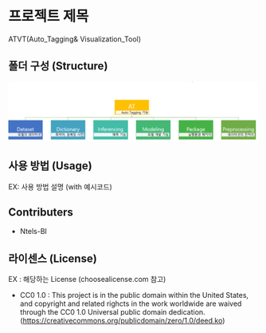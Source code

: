 # 프로젝트 제목
ATVT(Auto_Tagging& Visualization_Tool)


## 폴더 구성 (Structure)
![폴더구성 이미지](./ETC/img.png)

## 사용 방법 (Usage)
EX: 사용 방법 설명 (with 예시코드)


## Contributers
 * Ntels-BI

## 라이센스 (License)
EX : 해당하는 License (choosealicense.com 참고)

* CC0 1.0 : This project is in the public domain within the United States, and
copyright and related righcts in the work worldwide are waived through
the CC0 1.0 Universal public domain dedication. (https://creativecommons.org/publicdomain/zero/1.0/deed.ko)
